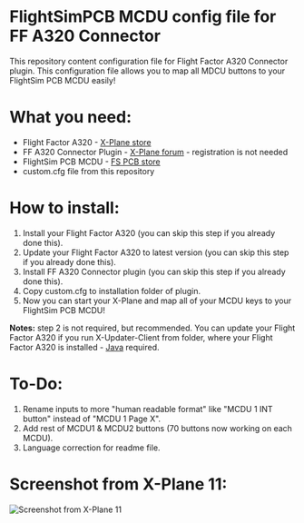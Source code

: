 # FlightSimPCB MCDU config file for FF A320 Connector
This repository content configuration file for Flight Factor A320 Connector plugin. This configuration file allows you to map all MDCU buttons to your FlightSim PCB MCDU easily!

# What you need:
* Flight Factor A320 - [X-Plane store](http://store.x-plane.org/A320-Ultimate_p_688.html) 
* FF A320 Connector Plugin - [X-Plane forum](https://forums.x-plane.org/index.php?/forums/topic/133133-a320-connector-plugin-joystick-mappings-commands-datarefs-winmac/) - registration is not needed 
* FlightSim PCB MCDU - [FS PCB store](https://flightsimpcb.com/en/) 
* custom.cfg file from this repository

# How to install:
1. Install your Flight Factor A320 (you can skip this step if you already done this).
2. Update your Flight Factor A320 to latest version (you can skip this step if you already done this).
3. Install FF A320 Connector plugin (you can skip this step if you already done this).
4. Copy custom.cfg to installation folder of plugin.
5. Now you can start your X-Plane and map all of your MCDU keys to your FlightSim PCB MCDU!

**Notes:** step 2 is not required, but recommended. You can update your Flight Factor A320 if you run X-Updater-Client from folder, where your Flight Factor A320 is installed - [Java](https://java.com/en/download/) required.

# To-Do:
1. Rename inputs to more "human readable format" like "MCDU 1 INT button" instead of "MCDU 1 Page X".
2. Add rest of MCDU1 & MCDU2 buttons (70 buttons now working on each MCDU).
3. Language correction for readme file.

# Screenshot from X-Plane 11:
![Screenshot from X-Plane 11](https://image.ibb.co/hSZ1jw/123.jpg)
